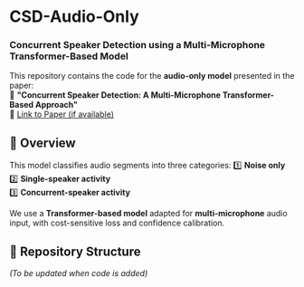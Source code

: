 # CSD-Audio-Only
### Concurrent Speaker Detection using a Multi-Microphone Transformer-Based Model

This repository contains the code for the **audio-only model** presented in the paper:  
📄 **"Concurrent Speaker Detection: A Multi-Microphone Transformer-Based Approach"**  
🔗 [Link to Paper (if available)](#)  

## 📌 Overview
This model classifies audio segments into three categories:
1️⃣ **Noise only**  
2️⃣ **Single-speaker activity**  
3️⃣ **Concurrent-speaker activity**  

We use a **Transformer-based model** adapted for **multi-microphone** audio input, with cost-sensitive loss and confidence calibration.  

## 📁 Repository Structure  
_(To be updated when code is added)_
